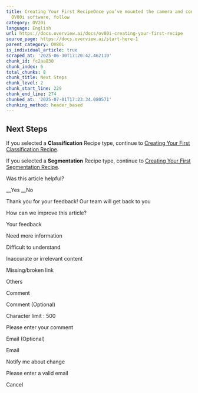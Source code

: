 ```yaml
---
title: Creating Your First RecipeOnce you’ve mounted the camera and connected to the
  OV80i software, follow
category: OV20i
language: English
url: https://docs.overview.ai/docs/ov80i-creating-your-first-recipe
source_page: https://docs.overview.ai/start-here-1
parent_category: OV80i
is_individual_article: true
scraped_at: '2025-06-30T17:20:42.462110'
chunk_id: fc2aa830
chunk_index: 6
total_chunks: 8
chunk_title: Next Steps
chunk_level: 2
chunk_start_line: 229
chunk_end_line: 274
chunked_at: '2025-07-01T17:23:34.080571'
chunking_method: header_based
---
```


## Next Steps

If you selected a **Classification** Recipe type, continue to [Creating Your First Classification Recipe](/docs/ov80i-creating-your-first-classification-recipe).

If you selected a **Segmentation** Recipe type, continue to [Creating Your First Segmentation Recipe](/docs/ov80i-creating-your-first-segmentation-recipe).

Was this article helpful?

__Yes __No

Thank you for your feedback\! Our team will get back to you

How can we improve this article?

Your feedback

Need more information

Difficult to understand

Inaccurate or irrelevant content

Missing/broken link

Others

Comment

Comment \(Optional\)

Character limit : 500

Please enter your comment

Email \(Optional\)

Email

Notify me about change  


Please enter a valid email

Cancel

